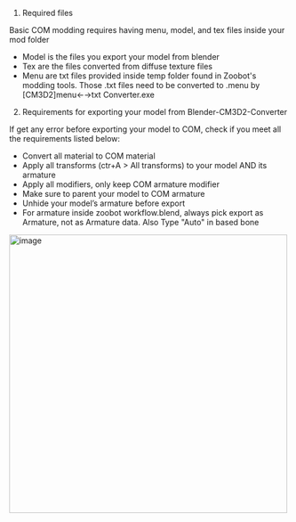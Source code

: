 1) Required files
   
Basic COM modding requires having menu, model, and tex files inside your mod folder
 + Model is the files you export your model from blender
 + Tex are the files converted from diffuse texture files
 + Menu are txt files provided inside temp folder found in Zoobot's modding tools. Those .txt files need to be converted to .menu by [CM3D2]menu←→txt Converter.exe

2) Requirements for exporting your model from Blender-CM3D2-Converter
   
If get any error before exporting your model to COM, check if you meet all the requirements listed below:
+ Convert all material to COM material
+ Apply all transforms (ctr+A > All transforms) to your model AND its armature
+ Apply all modifiers, only keep COM armature modifier
+ Make sure to parent your model to COM armature
+ Unhide your model’s armature before export
+ For armature inside zoobot workflow.blend, always pick export as Armature, not as Armature data. Also Type "Auto" in based bone
<img width="500" alt="image" src="https://github.com/Zoobot123/How-to-port-character-model-to-COM3D2/assets/151656570/3831d5d2-43fa-41b2-8e24-a9a449bdb0cd">

